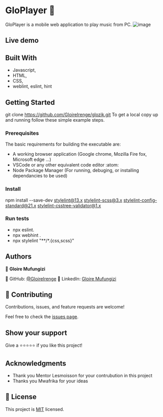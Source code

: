 # GloPlayer :diamond_shape_with_a_dot_inside:


GloPlayer is a mobile web application to play music from PC.
![image](https://github.com/user-attachments/assets/a2a8135b-ef6b-46b9-9126-62b7b3f65a1c)



## Live demo


## Built With
- Javascript,
- HTML,
- CSS,
- weblint, eslint, hint

## Getting Started
git clone https://github.com/GloireIrenge/glozik.git
To get a local copy up and running follow these simple example steps.

### Prerequisites
The basic requirements for building the executable are:

- A working browser application (Google chrome, Mozilla Fire fox, Microsoft edge ...)
- VSCode or any other equivalent code editor :atom:
- Node Package Manager (For running, debuging, or installing dependancies to be used)


### Install
npm install --save-dev stylelint@13.x stylelint-scss@3.x stylelint-config-standard@21.x stylelint-csstree-validator@1.x

### Run tests
- npx eslint.
- npx webhint .
- npx stylelint "**/*.{css,scss}"

## Authors

👤 **Gloire Mufungizi**

:diamond_shape_with_a_dot_inside: GitHub: [@GloireIrenge](https://github.com/GloireIrenge)
:diamond_shape_with_a_dot_inside: LinkedIn: [Gloire Mufungizi](https://www.linkedin.com/in/glory-mufungizi-678940202/)


## 🤝 Contributing

Contributions, issues, and feature requests are welcome!

Feel free to check the [issues page](../../issues/).

## Show your support

Give a ⭐️⭐️⭐️⭐️⭐️ if you like this project!

## Acknowledgments

- Thank you Mentor Lesmoisson for your contrubution in this project
- Thanks you Mwafrika for your ideas 



## 📝 License

This project is [MIT](./MIT.md) licensed.



